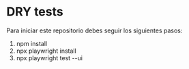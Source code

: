 # DRY tests

Para iniciar este repositorio debes seguir los siguientes pasos:

1. npm install
2. npx playwright install
3. npx playwright test --ui
